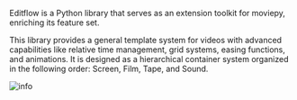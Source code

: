 Editflow is a Python library that serves as an extension toolkit for moviepy, enriching its feature set. 

This library provides a general template system for videos with advanced capabilities like relative time management, grid systems, easing functions, and animations. 
It is designed as a hierarchical container system organized in the following order: Screen, Film, Tape, and Sound.

![info](https://github.com/user-attachments/assets/874e62e2-fc66-4517-b54c-20f13918d266)
